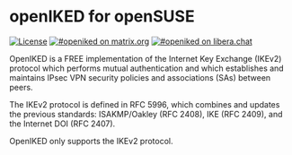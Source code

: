 # openIKED for openSUSE

[![License](https://img.shields.io/github/license/alexander-naumov/openiked-opensuse)](https://github.com/alexander-naumov/openiked-opensuse/LICENSE)
[![#openiked on matrix.org](https://img.shields.io/badge/matrix-%23openiked-blue)](https://app.element.io/#/room/#openiked:matrix.org)
[![#openiked on libera.chat](https://img.shields.io/badge/IRC-%23openiked-blue)](https://kiwiirc.com/nextclient/irc.libera.chat/#openiked)

OpenIKED is a FREE implementation of the Internet Key Exchange (IKEv2) protocol
which performs mutual authentication and which establishes and maintains IPsec VPN
security policies and associations (SAs) between peers.

The IKEv2 protocol is defined in RFC 5996, which combines and updates the previous
standards: ISAKMP/Oakley (RFC 2408), IKE (RFC 2409), and the Internet DOI (RFC 2407).

OpenIKED only supports the IKEv2 protocol.
